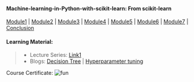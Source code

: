 #### Machine-learning-in-Python-with-scikit-learn: From scikit-learn

[Module1](https://github.com/Mahendra687/Module1) | 
[Module2](https://github.com/Mahendra687/Module2) | 
[Module3](https://github.com/Mahendra687/Module3) | 
[Module4](https://github.com/Mahendra687/Module4) | 
[Module5](https://github.com/Mahendra687/Module5) | 
[Module6](https://github.com/Mahendra687/Module6) |
[Module7](https://github.com/Mahendra687/Module7) |
[Conclusion](https://github.com/Mahendra687/Module8)


#### Learning Material:
> * Lecture Series: [Link1](https://nptel.ac.in/courses/106105152)
> * Blogs: [Decision Tree](https://codeburst.io/machine-learning-basic-understand-the-limit-of-trees-with-time-series-data-53875b1f1ef8) | [Hyperparameter tuning](https://towardsdatascience.com/how-to-tune-a-decision-tree-f03721801680)


Course Certificate:
![fun](https://user-images.githubusercontent.com/97247515/169219726-19d7ea0b-ff27-445c-ae92-a6b9326d0ab7.jpeg)
